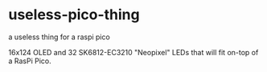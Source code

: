 # useless-pico-thing
a useless thing for a raspi pico

16x124 OLED and 32 SK6812-EC3210 "Neopixel" LEDs that will fit on-top of a RasPi Pico.
